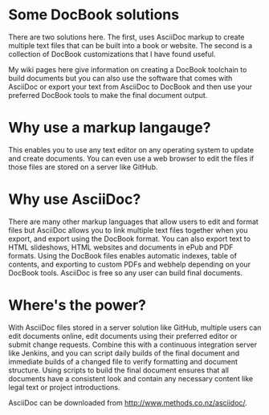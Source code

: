Some DocBook solutions
=======

There are two solutions here.  The first, uses AsciiDoc markup to create multiple text files that can be built into a book or website.  The second is a collection of DocBook customizations that I have found useful.

My wiki pages here give information on creating a DocBook toolchain to build documents but you can also use the software that comes with AsciiDoc or export your text from AsciiDoc to DocBook and then use your preferred DocBook tools to make the final document output.  

# Why use a markup langauge?
This enables you to use any text editor on any operating system to update and create documents.  You can even use a web browser to edit the files if those files are stored on a server like GitHub.  

# Why use AsciiDoc?
There are many other markup languages that allow users to edit and format files but AsciiDoc allows you to link multiple text files together when you export, and export using the DocBook format.  You can also export text to HTML slideshows, HTML websites and documents in ePub and PDF formats.  Using the DocBook files enables automatic indexes, table of contents, and exporting to custom PDFs and webhelp depending on your DocBook tools.  AsciiDoc is free so any user can build final documents.

# Where's the power?
With AsciiDoc files stored in a server solution like GitHub, multiple users can edit documents online, edit documents using their preferred editor or submit change requests. Combine this with a continuous integration server like Jenkins, and you can script daily builds of the final document and immediate builds of a changed file to verify formatting and document structure.  Using scripts to build the final document ensures that all documents have a consistent look and contain any necessary content like legal text or project introductions. 

AsciiDoc can be downloaded from http://www.methods.co.nz/asciidoc/.